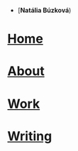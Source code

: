 
- [**Natália Búzková**)


# [Home](english-for-designers/index.md)
# [About](english-for-designers/about.md)
# [Work](english-for-designers/work/index.md)

# [Writing](english-for-designers/writing/index.md)
